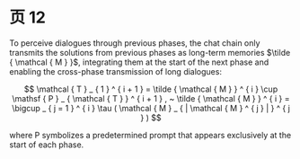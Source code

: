 # 页 12
To perceive dialogues through previous phases, the chat chain only transmits the solutions from previous phases as long-term memories $\tilde { \mathcal { M } }$, integrating them at the start of the next phase and enabling the cross-phase transmission of long dialogues:

$$
\mathcal { T } _ { 1 } ^ { i + 1 } = \tilde { \mathcal { M } } ^ { i } \cup \mathsf { P } _ { \mathcal { T } } ^ { i + 1 } , ~ \tilde { \mathcal { M } } ^ { i } = \bigcup _ { j = 1 } ^ { i } \tau ( \mathcal { M } _ { | \mathcal { M } ^ { j } | } ^ { j } )
$$

where $\mathsf { P }$ symbolizes a predetermined prompt that appears exclusively at the start of each phase.